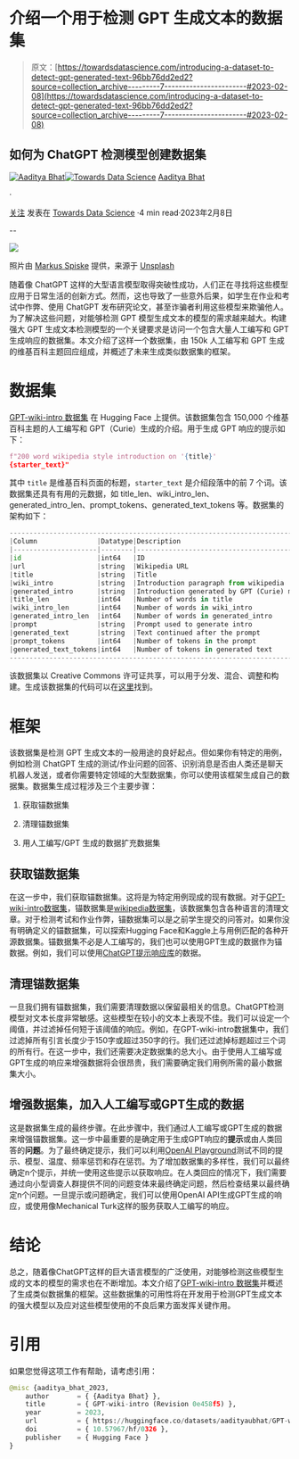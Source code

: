 # 介绍一个用于检测 GPT 生成文本的数据集

> 原文：[https://towardsdatascience.com/introducing-a-dataset-to-detect-gpt-generated-text-96bb76dd2ed2?source=collection_archive---------7-----------------------#2023-02-08](https://towardsdatascience.com/introducing-a-dataset-to-detect-gpt-generated-text-96bb76dd2ed2?source=collection_archive---------7-----------------------#2023-02-08)

## 如何为 ChatGPT 检测模型创建数据集

[](https://medium.com/@aadityaubhat?source=post_page-----96bb76dd2ed2--------------------------------)[![Aaditya Bhat](../Images/4ae4a03d798d4a3fbec02d81c9c87146.png)](https://medium.com/@aadityaubhat?source=post_page-----96bb76dd2ed2--------------------------------)[](https://towardsdatascience.com/?source=post_page-----96bb76dd2ed2--------------------------------)[![Towards Data Science](../Images/a6ff2676ffcc0c7aad8aaf1d79379785.png)](https://towardsdatascience.com/?source=post_page-----96bb76dd2ed2--------------------------------) [Aaditya Bhat](https://medium.com/@aadityaubhat?source=post_page-----96bb76dd2ed2--------------------------------)

·

[关注](https://medium.com/m/signin?actionUrl=https%3A%2F%2Fmedium.com%2F_%2Fsubscribe%2Fuser%2Feff870d7210e&operation=register&redirect=https%3A%2F%2Ftowardsdatascience.com%2Fintroducing-a-dataset-to-detect-gpt-generated-text-96bb76dd2ed2&user=Aaditya+Bhat&userId=eff870d7210e&source=post_page-eff870d7210e----96bb76dd2ed2---------------------post_header-----------) 发表在 [Towards Data Science](https://towardsdatascience.com/?source=post_page-----96bb76dd2ed2--------------------------------) ·4 min read·2023年2月8日[](https://medium.com/m/signin?actionUrl=https%3A%2F%2Fmedium.com%2F_%2Fvote%2Ftowards-data-science%2F96bb76dd2ed2&operation=register&redirect=https%3A%2F%2Ftowardsdatascience.com%2Fintroducing-a-dataset-to-detect-gpt-generated-text-96bb76dd2ed2&user=Aaditya+Bhat&userId=eff870d7210e&source=-----96bb76dd2ed2---------------------clap_footer-----------)

--

[](https://medium.com/m/signin?actionUrl=https%3A%2F%2Fmedium.com%2F_%2Fbookmark%2Fp%2F96bb76dd2ed2&operation=register&redirect=https%3A%2F%2Ftowardsdatascience.com%2Fintroducing-a-dataset-to-detect-gpt-generated-text-96bb76dd2ed2&source=-----96bb76dd2ed2---------------------bookmark_footer-----------)![](../Images/f19e3823d8d934d82e0773690e2b7474.png)

照片由 [Markus Spiske](https://unsplash.com/@markusspiske?utm_source=unsplash&utm_medium=referral&utm_content=creditCopyText) 提供，来源于 [Unsplash](https://unsplash.com/photos/iar-afB0QQw?utm_source=unsplash&utm_medium=referral&utm_content=creditCopyText)

随着像 ChatGPT 这样的大型语言模型取得突破性成功，人们正在寻找将这些模型应用于日常生活的创新方式。然而，这也导致了一些意外后果，如学生在作业和考试中作弊、使用 ChatGPT 发布研究论文，甚至诈骗者利用这些模型来欺骗他人。为了解决这些问题，对能够检测 GPT 模型生成文本的模型的需求越来越大。构建强大 GPT 生成文本检测模型的一个关键要求是访问一个包含大量人工编写和 GPT 生成响应的数据集。本文介绍了这样一个数据集，由 150k 人工编写和 GPT 生成的维基百科主题回应组成，并概述了未来生成类似数据集的框架。

# 数据集

[GPT-wiki-intro 数据集](https://huggingface.co/datasets/aadityaubhat/GPT-wiki-intro) 在 Hugging Face 上提供。该数据集包含 150,000 个维基百科主题的人工编写和 GPT（Curie）生成的介绍。用于生成 GPT 响应的提示如下：

```py
f"200 word wikipedia style introduction on '{title}'
{starter_text}"
```

其中 `title` 是维基百科页面的标题，`starter_text` 是介绍段落中的前 7 个词。该数据集还具有有用的元数据，如 title_len、wiki_intro_len、generated_intro_len、prompt_tokens、generated_text_tokens 等。数据集的架构如下：

```py
----------------------------------------------------------------------------
|Column               |Datatype|Description                                |
|---------------------|--------|-------------------------------------------|
|id                   |int64   |ID                                         |
|url                  |string  |Wikipedia URL                              |
|title                |string  |Title                                      |
|wiki_intro           |string  |Introduction paragraph from wikipedia      |
|generated_intro      |string  |Introduction generated by GPT (Curie) model|
|title_len            |int64   |Number of words in title                   |
|wiki_intro_len       |int64   |Number of words in wiki_intro              |
|generated_intro_len  |int64   |Number of words in generated_intro         |
|prompt               |string  |Prompt used to generate intro              |
|generated_text       |string  |Text continued after the prompt            |
|prompt_tokens        |int64   |Number of tokens in the prompt             |
|generated_text_tokens|int64   |Number of tokens in generated text         |
----------------------------------------------------------------------------
```

该数据集以 Creative Commons 许可证共享，可以用于分发、混合、调整和构建。生成该数据集的代码可以在[这里](https://github.com/aadityaubhat/wiki_gpt)找到。

# 框架

该数据集是检测 GPT 生成文本的一般用途的良好起点。但如果你有特定的用例，例如检测 ChatGPT 生成的测试/作业问题的回答、识别消息是否由人类还是聊天机器人发送，或者你需要特定领域的大型数据集，你可以使用该框架生成自己的数据集。数据集生成过程涉及三个主要步骤：

1.  获取锚数据集

1.  清理锚数据集

1.  用人工编写/GPT 生成的数据扩充数据集

## **获取锚数据集**

在这一步中，我们获取锚数据集。这将是为特定用例现成的现有数据。对于[GPT-wiki-intro数据集](https://huggingface.co/datasets/aadityaubhat/GPT-wiki-intro)，锚数据集是[wikipedia数据集](https://huggingface.co/datasets/wikipedia#licensing-information)，该数据集包含各种语言的清理文章。对于检测考试和作业作弊，锚数据集可以是之前学生提交的问答对。如果你没有明确定义的锚数据集，可以探索Hugging Face和Kaggle上与用例匹配的各种开源数据集。锚数据集不必是人工编写的，我们也可以使用GPT生成的数据作为锚数据。例如，我们可以使用[ChatGPT提示响应库](https://www.emergentmind.com/)的数据。

## 清理锚数据集

一旦我们拥有锚数据集，我们需要清理数据以保留最相关的信息。ChatGPT检测模型对文本长度非常敏感。这些模型在较小的文本上表现不佳。我们可以设定一个阈值，并过滤掉任何短于该阈值的响应。例如，在GPT-wiki-intro数据集中，我们过滤掉所有引言长度少于150字或超过350字的行。我们还过滤掉标题超过三个词的所有行。在这一步中，我们还需要决定数据集的总大小。由于使用人工编写或GPT生成的响应来增强数据将会很昂贵，我们需要确定我们用例所需的最小数据集大小。

## 增强数据集，加入人工编写或GPT生成的数据

这是数据集生成的最终步骤。在此步骤中，我们通过人工编写或GPT生成的数据来增强锚数据集。这一步中最重要的是确定用于生成GPT响应的**提示**或由人类回答的**问题**。为了最终确定提示，我们可以利用[OpenAI Playground](https://platform.openai.com/playground)测试不同的提示、模型、温度、频率惩罚和存在惩罚。为了增加数据集的多样性，我们可以最终确定n个提示，并统一使用这些提示以获取响应。在人类回应的情况下，我们需要通过向小型调查人群提供不同的问题变体来最终确定问题，然后检查结果以最终确定n个问题。一旦提示或问题确定，我们可以使用OpenAI API生成GPT生成的响应，或使用像Mechanical Turk这样的服务获取人工编写的响应。

# 结论

总之，随着像ChatGPT这样的巨大语言模型的广泛使用，对能够检测这些模型生成的文本的模型的需求也在不断增加。本文介绍了[GPT-wiki-intro 数据集](https://huggingface.co/datasets/aadityaubhat/GPT-wiki-intro)并概述了生成类似数据集的框架。这些数据集的可用性将在开发用于检测GPT生成文本的强大模型以及应对这些模型使用的不良后果方面发挥关键作用。

# 引用

如果您觉得这项工作有帮助，请考虑引用：

```py
@misc {aaditya_bhat_2023,
    author       = { {Aaditya Bhat} },
    title        = { GPT-wiki-intro (Revision 0e458f5) },
    year         = 2023,
    url          = { https://huggingface.co/datasets/aadityaubhat/GPT-wiki-intro },
    doi          = { 10.57967/hf/0326 },
    publisher    = { Hugging Face }
}
```
